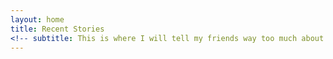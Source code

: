 ```yaml
---
layout: home
title: Recent Stories
<!-- subtitle: This is where I will tell my friends way too much about me -->
---
```

